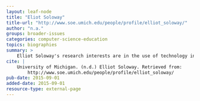 ```yaml
---
layout: leaf-node
title: "Eliot Soloway"
title-url: "http://www.soe.umich.edu/people/profile/elliot_soloway/"
author: "n.a."
groups: broader-issues
categories: computer-science-education
topics: biographies
summary: >
    Elliot Soloway's research interests are in the use of technology in education and developing software that takes into consideration the unique needs of learners. He was one of the founders of hi-ce, the Center for Highly Interactive Computing in Education, where he works to develop technology-embedded curricula for school-based programs. He is a principal investigator of the Center for Learning Technologies in Urban Schools grant. He received his PhD from the University of Massachusetts-Amherst. (University of Michigan Homepage)[http://www.soe.umich.edu/people/profile/elliot_soloway/]
cite: |
    University of Michigan. (n.d.) Elliot Soloway. Retrieved from:
        http://www.soe.umich.edu/people/profile/elliot_soloway/
pub-date: 2015-09-01
added-date: 2015-09-01
resource-type: external-page
---
```

